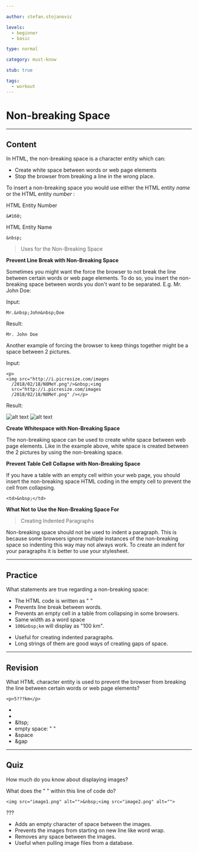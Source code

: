 ```yaml
---

author: stefan.stojanovic

levels:
  - beginner
  - basic

type: normal

category: must-know

stub: true

tags:
  - workout
---
```

# Non-breaking Space

---
## Content

In HTML, the non-breaking space is a character entity which can:

* Create white space between words or web page elements
* Stop the browser from breaking a line in the wrong place.


To insert a non-breaking space you would use either the HTML entity *name* or the HTML entity *number* :

HTML Entity Number
```
&#160;
```
HTML Entity Name
```
&nbsp;
```

>Uses for the Non-Breaking Space

**Prevent Line Break with Non-Breaking Space**

Sometimes you might want the force the browser to not break the line between certain words or web page elements. To do so, you insert the non-breaking space between words you don't want to be separated. E.g. Mr. John Doe:

Input:
```
Mr.&nbsp;John&nbsp;Doe
```
Result:
```
Mr. John Doe
```

Another example of forcing the browser to keep things together might be a space between 2 pictures.

Input:
```
<p>
<img src="http://i.picresize.com/images
  /2018/02/18/N8MeY.png"/>&nbsp;<img
  src="http://i.picresize.com/images
  /2018/02/18/N8MeY.png" /></p>
```

Result:

![alt text][logo]
![alt text][logo]

[logo]: http://i.picresize.com/images/2018/02/18/N8MeY.png

**Create Whitespace with Non-Breaking Space**

The non-breaking space can be used to create white space between web page elements. Like in the example above, white space is created between the 2 pictures by using the non-breaking space.

**Prevent Table Cell Collapse with Non-Breaking Space**

If you have a table with an empty cell within your web page, you should insert the non-breaking space HTML coding in the empty cell to prevent the cell from collapsing.

```
<td>&nbsp;</td>
```

**What Not to Use the Non-Breaking Space For**

>Creating Indented Paragraphs

Non-breaking space should not be used to indent a paragraph. This is because some browsers ignore multiple instances of the non-breaking space so indenting this way may not always work. To create an indent for your paragraphs it is better to use your stylesheet.

---
## Practice

What statements are true regarding a non-breaking space:

+ The HTML code is written as "&nbsp;"
+ Prevents line break between words.
+ Prevents an empty cell in a table from collapsing in some browsers.
+ Same width as a word space
+ `100&nbsp;km` will display as "100 km".
- Useful for creating indented paragraphs.
- Long strings of them are good ways of creating gaps of space.

---
## Revision

What HTML character entity is used to prevent the browser from breaking the line between certain words or web page elements?

`<p>5???km</p>`

* &nbsp;
* &ensp;
* &ltsp;
* empty space: " "
* &space
* &gap

---
## Quiz

How much do you know about displaying images?

What does the "&nbsp;" within this line of code do?

`<img src="image1.png" alt="">&nbsp;<img src="image2.png" alt="">`

???

* Adds an empty character of space between the images.
* Prevents the images from starting on new line like word wrap.
* Removes any space between the images.
* Useful when pulling image files from a database.
